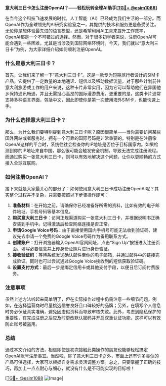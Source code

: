 **意大利三日卡怎么注册OpenAI？——轻松玩转全球AI助手[[TG💪+ @esim1088](https://t.me/s/esim1088)]**

在当今这个科技飞速发展的时代，人工智能（AI）已经成为我们生活的一部分。而OpenAI作为全球领先的AI研究实验室之一，其提供的技术和服务更是备受关注。无论你是想体验最先进的语言模型，还是希望利用AI工具来提升工作效率，OpenAI都是一个不可错过的选择。然而，对于很多初学者来说，注册OpenAI可能会遇到一些困难，尤其是当涉及到国际网络环境时。今天，我们就以“意大利三日卡”为例，为大家详细介绍如何顺利注册OpenAI。

### 什么是意大利三日卡？

首先，让我们来了解一下“意大利三日卡”。这是一款专为短期旅行者设计的SIM卡产品，它提供了一定数量的本地通话、短信以及移动数据流量。对于那些计划前往意大利旅游或工作的用户来说，这种卡片非常实用，因为它可以帮助他们在异国他乡保持通讯畅通，并且无需担心高昂的国际漫游费用。更重要的是，这类卡片通常支持多种语言界面，包括中文，因此即使你是第一次使用海外SIM卡，也能快速上手。

### 为什么选择意大利三日卡？

那么，为什么我们要特别提到意大利三日卡呢？原因很简单——当你需要访问某些国外网站或者服务时，拥有一个可靠的国际号码是非常重要的。特别是在注册像OpenAI这样的平台时，系统往往会检查你的IP地址是否位于目标国家内。如果检测到你的IP地址来自中国，那么很可能会触发安全机制，导致无法完成注册流程。而通过购买一张意大利三日卡，则可以有效地解决这个问题，让你以更顺畅的方式接入全球互联网。

### 如何注册OpenAI？

接下来就是大家最关心的部分了：如何使用意大利三日卡成功注册OpenAI呢？其实整个过程并不复杂，只需要按照以下步骤操作即可：

1. **准备材料**：在开始之前，请确保你已经准备好所需的资料，比如有效的电子邮件地址、手机号码等基本信息。
2. **购买意大利三日卡**：访问正规渠道购买一张意大利三日卡，并根据说明书正确安装到手机中。记得激活后检查网络连接是否正常。
3. **申请Google Voice号码**：由于直接使用国内手机号可能无法收到验证码，建议先去申请一个免费的Google Voice号码作为备用联系方式。
4. **创建账户**：打开浏览器输入OpenAI官网网址，点击“Sign Up”按钮进入注册页面。填写必要信息并上传身份证照片进行身份验证。
5. **接收验证码**：等待系统发送确认邮件至你的电子邮箱，并通过邮件中的链接完成验证。同时也可以尝试通过Google Voice接收到的短信获取验证码。
6. **设置支付方式**：最后一步是绑定信用卡或其他支付手段，以便日后订阅付费服务。

### 注意事项

虽然上述方法听起来简单明了，但在实际操作过程中仍需注意一些细节问题。例如，在选择运营商时尽量挑选信誉良好且口碑较好的品牌；另外，在填写个人信息时务必保证真实准确，避免因虚假资料而导致审核失败。此外，考虑到隐私保护的重要性，在完成注册之后应及时更改默认密码并开启双重认证功能，这样可以有效防止账号被盗用。

### 总结

通过本文介绍的方法，相信即使是初次接触此类操作的朋友也能够轻松搞定OpenAI账号注册事宜。当然啦，除了意大利三日卡之外，市面上还有许多类似的产品可供选择，大家可以根据自身需求灵活调整方案。总之，只要掌握了正确的技巧，再加上一点点耐心与细心，就没有什么是不可能实现的目标啦！

[[TG💪+ @esim1088](https://t.me/s/esim1088) ![Image](https://i.postimg.cc/4NQfJmqS/Snipaste-2025-05-13-00-14-12.png)]